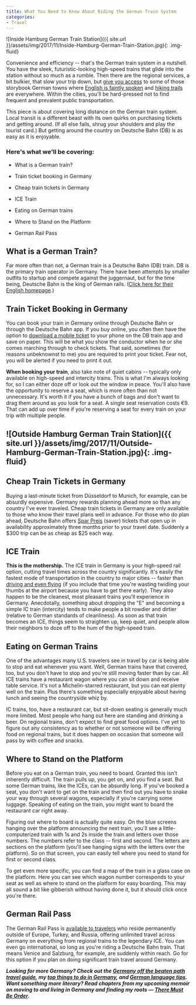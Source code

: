 ```yaml
---
title: What You Need to Know About Riding the German Train System
categories:
- Travel
---
```


![Inside Hamburg German Train Station]({{ site.url }}/assets/img/2017/11/Inside-Hamburg-German-Train-Station.jpg){: .img-fluid}

Convenience and efficiency -- that's the German train system in a nutshell. You have the sleek, futuristic-looking high-speed trains that glide into the station without so much as a rumble. Then there are the regional services, a bit bulkier, that slow your trip down, but [give you access](https://withoutapath.com/travel-guides/germany/) to some of those storybook German towns where [English is faintly spoken](https://withoutapath.com/most-important-german-travel-phrases/) and [hiking trails](https://withoutapath.com/germany-rheinsteig-trail/) are everywhere. Within the cities, you'll be hard-pressed not to find frequent and prevalent public transportation.

This piece is about covering long distance on the German train system. Local transit is a different beast with its own quirks on purchasing tickets and getting around. (If all else fails, shrug your shoulders and play the tourist card.) But getting around the country on Deutsche Bahn (DB) is as easy as it is enjoyable.

### Here's what we'll be covering:

 	
  * What is a German train?

 	
  * Train ticket booking in Germany

 	
  * Cheap train tickets in Germany

 	
  * ICE Train

 	
  * Eating on German trains

 	
  * Where to Stand on the Platform

 	
  * German Rail Pass

## What is a German Train?

Far more often than not, a German train is a Deutsche Bahn (DB) train. DB is the primary train operator in Germany. There have been attempts by smaller outfits to startup and compete against the juggernaut, but for the time being, Deutsche Bahn is the king of German rails. ([Click here for their English homepage](https://www.bahn.com/en/view/index.shtml).)

## Train Ticket Booking in Germany

You can book your train in Germany online through Deutsche Bahn or through the Deutsche Bahn app. If you buy online, you often then have the option to [download a mobile ticket](https://itunes.apple.com/us/app/db-navigator/id343555245?mt=8) to your phone on the DB train app and save on paper. This will be what you show the conductor when he or she comes marching through to check tickets. That said, sometimes (for reasons unbeknownst to me) you are required to print your ticket. Fear not, you will be alerted if you need to print it out.

**When booking your train**, also take note of quiet cabins -- typically only available on high-speed and intercity trains. This is what I'm always looking for, so I can either doze off or look out the window in peace. You'll also have the opportunity to reserve a seat, which is more often than not unnecessary. It's worth it if you have a bunch of bags and don't want to drag them around as you look for a seat. A single seat reservation costs €9. That can add up over time if you're reserving a seat for every train on your trip with multiple people.

## ![Outside Hamburg German Train Station]({{ site.url }}/assets/img/2017/11/Outside-Hamburg-German-Train-Station.jpg){: .img-fluid}

## Cheap Train Tickets in Germany

Buying a last-minute ticket from Düsseldorf to Munich, for example, can be absurdly expensive. Germany rewards planning ahead more so than any country I've ever traveled. Cheap train tickets in Germany are only available to those who know their travel plans well in advance. For those who do plan ahead, Deutsche Bahn offers [Spar Preis](https://ps.bahn.de/preissuche/preissuche/psc_angebotssuche.refresh?&countrylang=USA_en#no-back) (saver) tickets that open up in availability approximately three months prior to your travel date. Suddenly a $300 trip can be as cheap as $25 each way.

## ICE Train

**This is the mothership.** The ICE train in Germany is your high-speed rail option, cutting travel times across the country significantly. It's easily the fastest mode of transportation in the country to major cities -- faster than [driving and even flying](https://withoutapath.com/embrace-green-travel/) (if you include that time you're wasting twidling your thumbs at the airport because you have to get there early). They also happen to be the cleanest, most pleasant trains you'll experience in Germany. Anecdotally, something about dropping the "E" and becoming a simple IC train (intercity) tends to make people a bit rowdier and dirtier (relative to German standards of cleanliness). As soon as that train becomes an ICE, things seem to straighten up, keep quiet, and people allow their neighbors to doze off to the hum of the high-speed train.

## Eating on German Trains

One of the advantages many U.S. travelers see in travel by car is being able to stop and eat whenever you want. Well, German trains have that covered, too, but you don't have to stop and you're still moving faster than by car. All ICE trains have a restaurant wagon where you can sit down and receive table service. It's not a Michelin-starred restaurant, but you can eat plenty well on the train. Plus there's something especially enjoyable about having lunch and seeing the countryside whiz by.

IC trains, too, have a restaurant car, but sit-down seating is generally much more limited. Most people who hang out here are standing and drinking a beer. On regional trains, don't expect to find great food options. I've yet to figure out any consistency as to whether or not someone will be offering food on regional trains, but it does happen on occasion that someone will pass by with coffee and snacks.

## Where to Stand on the Platform

Before you eat on a German train, you need to board. Granted this isn't inherently difficult. The train pulls up, you get on, and you find a seat. But some German trains, like the ICEs, can be absurdly long. If you've booked a seat, you don't want to get on the train and then find out you have to snake your way through several wagons, especially if you're carrying some luggage. Speaking of eating on the train, you might want to board the restaurant car right away.

Figuring out where to board is actually quite easy. On the blue screens hanging over the platform announcing the next train, you'll see a little-computerized train with 1s and 2s inside the train and letters over those numbers. The numbers refer to the class -- first and second. The letters are sections on the platform (you'll see hanging signs with the letters over the platform). So on that screen, you can easily tell where you need to stand for first or second class.

To get even more specific, you can find a map of the train in a glass case on the platform. Here you can see which wagon number corresponds to your seat as well as where to stand on the platform for easy boarding. This may all sound a bit like gibberish without having done it, but it should click once you're there.

## German Rail Pass

The German Rail Pass is [available to travelers](https://www.bahn.com/en/view/offers/passes/german-rail-pass.shtml) who reside permanently outside of Europe, Turkey, and Russia, offering unlimited travel across Germany on everything from regional trains to the legendary ICE. You can even go international, so long as you're riding a Deutsche Bahn train. That means Venice and Salzburg, for example, are suddenly within reach. Go for this option if you plan on doing significant train travel around Germany.

_**Looking for more Germany? Check out the [Germany off the beaten path travel guide](https://withoutapath.com/travel-guides/germany/), my [top things to do in Germany](https://withoutapath.com/things-to-do-in-germany/), and [German language tips](https://withoutapath.com/most-important-german-travel-phrases/). Want something more literary? Read chapters from my upcoming memoir on moving to and living in Germany and finding my roots — [There Must Be Order](https://withoutapath.com/category/essays/there-must-be-order/).**_
